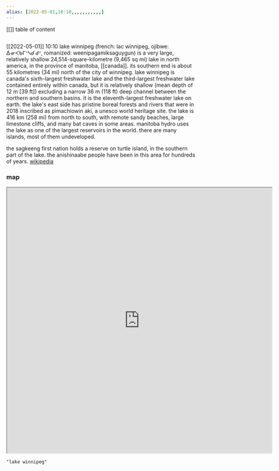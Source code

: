 ```yaml
---
alias: [2022-05-01,10:10,,,,,,,,,,,]
---
```

[[]]
table of content
```toc
```

[[2022-05-01]] 10:10
lake winnipeg (french: lac winnipeg, ojibwe: ᐑᓂᐸᑲᒥᐠᓴᑯ˙ᑯᐣ, romanized: weenipagamiksaguygun) is a very large, relatively shallow 24,514-square-kilometre (9,465 sq mi) lake in north america, in the province of manitoba, [[canada]]. its southern end is about 55 kilometres (34 mi) north of the city of winnipeg. lake winnipeg is canada's sixth-largest freshwater lake and the third-largest freshwater lake contained entirely within canada, but it is relatively shallow (mean depth of 12 m [39 ft]) excluding a narrow 36 m (118 ft) deep channel between the northern and southern basins. it is the eleventh-largest freshwater lake on earth. the lake's east side has pristine boreal forests and rivers that were in 2018 inscribed as pimachiowin aki, a unesco world heritage site. the lake is 416 km (258 mi) from north to south, with remote sandy beaches, large limestone cliffs, and many bat caves in some areas. manitoba hydro uses the lake as one of the largest reservoirs in the world. there are many islands, most of them undeveloped.

the sagkeeng first nation holds a reserve on turtle island, in the southern part of the lake. the anishinaabe people have been in this area for hundreds of years.
[wikipedia](https://en.wikipedia.org/wiki/lake%20winnipeg)
### map
<iframe src="https://duckduckgo.com/?t=ffab&q=lake winnipeg&ia=web&iaxm=about" width="700" height="700" ></iframe>

```query
"lake winnipeg"
```